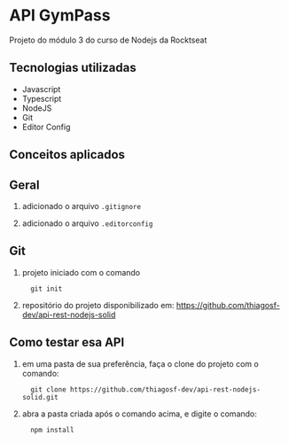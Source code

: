 # API GymPass

Projeto do módulo 3 do curso de Nodejs da Rocktseat

## Tecnologias utilizadas

- Javascript
- Typescript
- NodeJS
- Git
- Editor Config

## Conceitos aplicados

## Geral

1. adicionado o arquivo `.gitignore`

1. adicionado o arquivo `.editorconfig`

## Git

1. projeto iniciado com o comando

    ```shell
      git init
    ```

1. repositório do projeto disponibilizado em: <https://github.com/thiagosf-dev/api-rest-nodejs-solid>

## Como testar esa API

1. em uma pasta de sua preferência, faça o clone do projeto com o comando:

    ```shell
      git clone https://github.com/thiagosf-dev/api-rest-nodejs-solid.git
    ```

1. abra a pasta criada após o comando acima, e digite o comando:

    ```shell
      npm install
    ```
